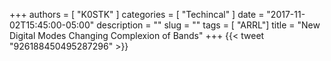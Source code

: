 +++
authors = [ "K0STK" ]
categories = [ "Techincal" ]
date = "2017-11-02T15:45:00-05:00"
description = ""
slug = ""
tags = [ "ARRL"]
title = "New Digital Modes Changing Complexion of Bands"
+++
{{< tweet "926188450495287296" >}}
<!--more-->
